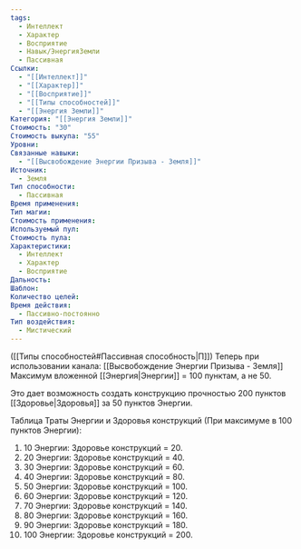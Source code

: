 ```yaml
---
tags:
  - Интеллект
  - Характер
  - Восприятие
  - Навык/ЭнергияЗемли
  - Пассивная
Ссылки:
  - "[[Интеллект]]"
  - "[[Характер]]"
  - "[[Восприятие]]"
  - "[[Типы способностей]]"
  - "[[Энергия Земли]]"
Категория: "[[Энергия Земли]]"
Стоимость: "30"
Стоимость выкупа: "55"
Уровни: 
Связанные навыки:
  - "[[Высвобождение Энергии Призыва - Земля]]"
Источник:
  - Земля
Тип способности:
  - Пассивная
Время применения: 
Тип магии: 
Стоимость применения: 
Используемый пул: 
Стоимость пула: 
Характеристики:
  - Интеллект
  - Характер
  - Восприятие
Дальность: 
Шаблон: 
Количество целей: 
Время действия:
  - Пассивно-постоянно
Тип воздействия:
  - Мистический
---
```

([[Типы способностей#Пассивная способность|П]]) Теперь при использовании канала: [[Высвобождение Энергии Призыва - Земля]] Максимум вложенной [[Энергия|Энергии]] = 100 пунктам, а не 50.

Это дает возможность создать конструкцию прочностью 200 пунктов [[Здоровье|Здоровья]] за 50 пунктов Энергии. 

Таблица Траты Энергии и Здоровья конструкций
(При максимуме в 100 пунктов Энергии):

1. 10 Энергии: Здоровье конструкций = 20.
2. 20 Энергии: Здоровье конструкций = 40. 
3. 30 Энергии: Здоровье конструкций = 60.
4. 40 Энергии: Здоровье конструкций = 80.
5. 50 Энергии: Здоровье конструкций = 100. 
6. 60 Энергии: Здоровье конструкций = 120.
7. 70 Энергии: Здоровье конструкций = 140.
8. 80 Энергии: Здоровье конструкций = 160.
9. 90 Энергии: Здоровье конструкций = 180.
10. 100 Энергии: Здоровье конструкций = 200. 